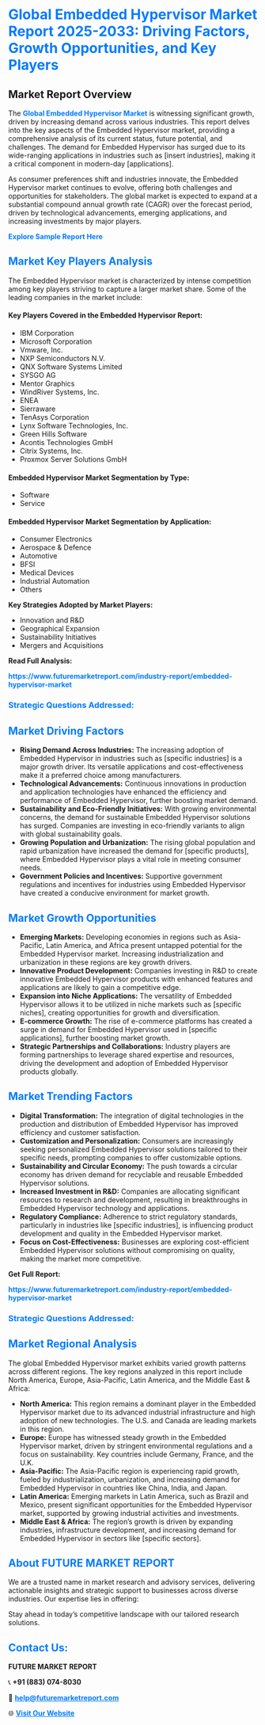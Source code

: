 <h1 style="color: #007BFF;">Global Embedded Hypervisor Market Report 2025-2033: Driving Factors, Growth Opportunities, and Key Players</h1>

<section id="overview">
<h2>Market Report Overview</h2>
<p>The <a href="https://www.futuremarketreport.com/industry-report/embedded-hypervisor-market" style="color: #007BFF; text-decoration: none;"><strong>Global Embedded Hypervisor Market</strong></a> is witnessing significant growth, driven by increasing demand across various industries. This report delves into the key aspects of the Embedded Hypervisor market, providing a comprehensive analysis of its current status, future potential, and challenges. The demand for Embedded Hypervisor has surged due to its wide-ranging applications in industries such as [insert industries], making it a critical component in modern-day [applications].</p>
<p>As consumer preferences shift and industries innovate, the Embedded Hypervisor market continues to evolve, offering both challenges and opportunities for stakeholders. The global market is expected to expand at a substantial compound annual growth rate (CAGR) over the forecast period, driven by technological advancements, emerging applications, and increasing investments by major players.</p>
</section>

<section id="overview">
<p><a href="https://www.futuremarketreport.com/request-sample/reportId=107192" style="color: #007BFF; text-decoration: none;"><strong>Explore Sample Report Here</strong></a></p>
</section>

<section id="key-players">
<h2 style="color: #007BFF;">Market Key Players Analysis</h2>
<p>The Embedded Hypervisor market is characterized by intense competition among key players striving to capture a larger market share. Some of the leading companies in the market include:</p>
<h4>Key Players Covered in the Embedded Hypervisor Report:</h4>
<ul><li>IBM Corporation</li><li>Microsoft Corporation</li><li>Vmware, Inc.</li><li>NXP Semiconductors N.V.</li><li>QNX Software Systems Limited</li><li>SYSGO AG</li><li>Mentor Graphics</li><li>WindRiver Systems, Inc.</li><li>ENEA</li><li>Sierraware</li><li>TenAsys Corporation</li><li>Lynx Software Technologies, Inc.</li><li>Green Hills Software</li><li>Acontis Technologies GmbH</li><li>Citrix Systems, Inc.</li><li>Proxmox Server Solutions GmbH</li></ul>
<h4>Embedded Hypervisor Market Segmentation by Type:</h4>
<ul><li>Software</li><li>Service</li></ul>

<h4>Embedded Hypervisor Market Segmentation by Application:</h4>
<ul><li>Consumer Electronics</li><li>Aerospace &amp; Defence</li><li>Automotive</li><li>BFSI</li><li>Medical Devices</li><li>Industrial Automation</li><li>Others</li></ul>
<p><strong>Key Strategies Adopted by Market Players:</strong></p>
<ul>
<li>Innovation and R&D</li>
<li>Geographical Expansion</li>
<li>Sustainability Initiatives</li>
<li>Mergers and Acquisitions</li>
</ul>
</section>

<section>
<p><strong>Read Full Analysis: </strong></p><a href="https://www.futuremarketreport.com/industry-report/embedded-hypervisor-market" style="color: #007BFF; text-decoration: none;"><strong>https://www.futuremarketreport.com/industry-report/embedded-hypervisor-market</strong></a>
<h3 style="color: #007BFF;">Strategic Questions Addressed:</h3>
</section>

<section id="driving-factors">
<h2 style="color: #007BFF;">Market Driving Factors</h2>
<ul>
<li><strong>Rising Demand Across Industries:</strong> The increasing adoption of Embedded Hypervisor in industries such as [specific industries] is a major growth driver. Its versatile applications and cost-effectiveness make it a preferred choice among manufacturers.</li>
<li><strong>Technological Advancements:</strong> Continuous innovations in production and application technologies have enhanced the efficiency and performance of Embedded Hypervisor, further boosting market demand.</li>
<li><strong>Sustainability and Eco-Friendly Initiatives:</strong> With growing environmental concerns, the demand for sustainable Embedded Hypervisor solutions has surged. Companies are investing in eco-friendly variants to align with global sustainability goals.</li>
<li><strong>Growing Population and Urbanization:</strong> The rising global population and rapid urbanization have increased the demand for [specific products], where Embedded Hypervisor plays a vital role in meeting consumer needs.</li>
<li><strong>Government Policies and Incentives:</strong> Supportive government regulations and incentives for industries using Embedded Hypervisor have created a conducive environment for market growth.</li>
</ul>
</section>

<section id="growth-opportunities">
<h2 style="color: #007BFF;">Market Growth Opportunities</h2>
<ul>
<li><strong>Emerging Markets:</strong> Developing economies in regions such as Asia-Pacific, Latin America, and Africa present untapped potential for the Embedded Hypervisor market. Increasing industrialization and urbanization in these regions are key growth drivers.</li>
<li><strong>Innovative Product Development:</strong> Companies investing in R&D to create innovative Embedded Hypervisor products with enhanced features and applications are likely to gain a competitive edge.</li>
<li><strong>Expansion into Niche Applications:</strong> The versatility of Embedded Hypervisor allows it to be utilized in niche markets such as [specific niches], creating opportunities for growth and diversification.</li>
<li><strong>E-commerce Growth:</strong> The rise of e-commerce platforms has created a surge in demand for Embedded Hypervisor used in [specific applications], further boosting market growth.</li>
<li><strong>Strategic Partnerships and Collaborations:</strong> Industry players are forming partnerships to leverage shared expertise and resources, driving the development and adoption of Embedded Hypervisor products globally.</li>
</ul>
</section>

<section id="trending-factors">
<h2 style="color: #007BFF;">Market Trending Factors</h2>
<ul>
<li><strong>Digital Transformation:</strong> The integration of digital technologies in the production and distribution of Embedded Hypervisor has improved efficiency and customer satisfaction.</li>
<li><strong>Customization and Personalization:</strong> Consumers are increasingly seeking personalized Embedded Hypervisor solutions tailored to their specific needs, prompting companies to offer customizable options.</li>
<li><strong>Sustainability and Circular Economy:</strong> The push towards a circular economy has driven demand for recyclable and reusable Embedded Hypervisor solutions.</li>
<li><strong>Increased Investment in R&D:</strong> Companies are allocating significant resources to research and development, resulting in breakthroughs in Embedded Hypervisor technology and applications.</li>
<li><strong>Regulatory Compliance:</strong> Adherence to strict regulatory standards, particularly in industries like [specific industries], is influencing product development and quality in the Embedded Hypervisor market.</li>
<li><strong>Focus on Cost-Effectiveness:</strong> Businesses are exploring cost-efficient Embedded Hypervisor solutions without compromising on quality, making the market more competitive.</li>
</ul>
</section>

<section>
<p><strong>Get Full Report: </strong></p><a href="https://www.futuremarketreport.com/industry-report/embedded-hypervisor-market" style="color: #007BFF; text-decoration: none;"><strong>https://www.futuremarketreport.com/industry-report/embedded-hypervisor-market</strong></a>
<h3 style="color: #007BFF;">Strategic Questions Addressed:</h3>
</section>


<section id="regional-analysis">
<h2 style="color: #007BFF;">Market Regional Analysis</h2>
<p>The global Embedded Hypervisor market exhibits varied growth patterns across different regions. The key regions analyzed in this report include North America, Europe, Asia-Pacific, Latin America, and the Middle East & Africa:</p>
<ul>
<li><strong>North America:</strong> This region remains a dominant player in the Embedded Hypervisor market due to its advanced industrial infrastructure and high adoption of new technologies. The U.S. and Canada are leading markets in this region.</li>
<li><strong>Europe:</strong> Europe has witnessed steady growth in the Embedded Hypervisor market, driven by stringent environmental regulations and a focus on sustainability. Key countries include Germany, France, and the U.K.</li>
<li><strong>Asia-Pacific:</strong> The Asia-Pacific region is experiencing rapid growth, fueled by industrialization, urbanization, and increasing demand for Embedded Hypervisor in countries like China, India, and Japan.</li>
<li><strong>Latin America:</strong> Emerging markets in Latin America, such as Brazil and Mexico, present significant opportunities for the Embedded Hypervisor market, supported by growing industrial activities and investments.</li>
<li><strong>Middle East & Africa:</strong> The region’s growth is driven by expanding industries, infrastructure development, and increasing demand for Embedded Hypervisor in sectors like [specific sectors].</li>
</ul>
</section>

<footer>
<h2 style="color: #007BFF;">About FUTURE MARKET REPORT</h2>
<p>We are a trusted name in market research and advisory services, delivering actionable insights and strategic support to businesses across diverse industries. Our expertise lies in offering:</p>

<p>Stay ahead in today’s competitive landscape with our tailored research solutions.</p>

<h2 style="color: #007BFF;">Contact Us:</h2>
<p><strong>FUTURE MARKET REPORT</strong></p>
<p>📞 <strong>+91 (883) 074-8030</strong></p>
<p>📧 <strong><a href="mailto:help@futuremarketreport.com" style="color: #007BFF;">help@futuremarketreport.com</a></strong></p>
<p>🌐 <strong><a href="https://www.futuremarketreport.com/" style="color: #007BFF;">Visit Our Website</a></strong></p>
</footer>